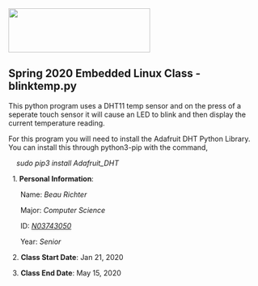 <img src="https://www.newpaltz.edu/media/identity/logos/newpaltzlogo.jpg" width="280" height="87">


**Spring 2020 Embedded Linux Class - blinktemp.py**
---------------------------------------------------------------------------


This python program uses a DHT11 temp sensor and on the press of a seperate touch sensor it will cause an LED to blink and then display the current temperature reading.

For this program you will need to install the Adafruit DHT Python Library. You can install this through python3-pip with the command,

&nbsp; &nbsp; *sudo pip3 install Adafruit_DHT*



&nbsp; 1\. **Personal Information**:
	   
&nbsp; &nbsp; &nbsp; Name: *Beau Richter*

&nbsp; &nbsp; &nbsp; Major: *Computer Science*
	
&nbsp; &nbsp; &nbsp; ID: [*N03743050*](https://github.com/RichterBeau/EL2020)
	
&nbsp; &nbsp; &nbsp; Year: *Senior*
	
&nbsp; 2\. **Class Start Date**: Jan 21, 2020 
	
&nbsp; 3\. **Class End Date**: May 15, 2020
